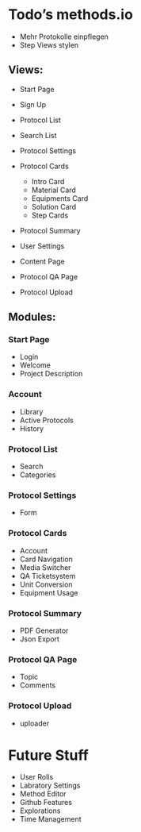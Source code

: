 # Todo’s methods.io

- Mehr  Protokolle einpflegen
- Step Views stylen


## Views:

- Start Page
- Sign Up
- Protocol List
- Search List
- Protocol Settings
- Protocol Cards
	- Intro Card
	- Material Card
	- Equipments Card
	- Solution Card
	- Step Cards

- Protocol Summary
- User Settings
- Content Page
- Protocol QA Page
- Protocol Upload


## Modules:

### Start Page
- Login
- Welcome
- Project Description

### Account
- Library
- Active Protocols
- History

### Protocol List
- Search
- Categories

### Protocol Settings
- Form

### Protocol Cards
- Account 
- Card Navigation
- Media Switcher
- QA Ticketsystem
- Unit Conversion
- Equipment Usage

### Protocol Summary
- PDF Generator
- Json Export

### Protocol QA Page
- Topic
- Comments

### Protocol Upload
- uploader



# Future Stuff

- User Rolls
- Labratory Settings
- Method Editor
- Github Features
- Explorations
- Time Management


